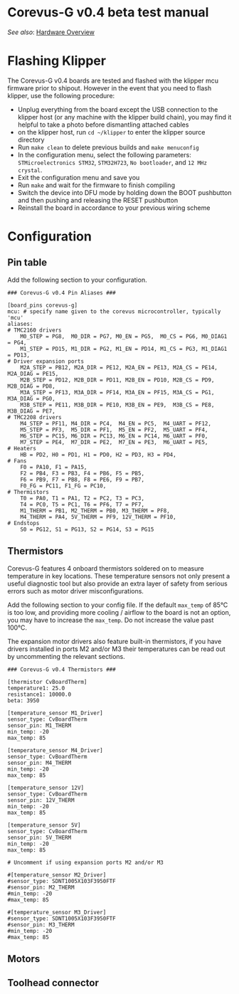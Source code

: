 # Corevus-G v0.4 beta test manual

*See also*: [Hardware Overview](../CvG-v0.4-hardware-overview.md)


# Flashing Klipper

The Corevus-G v0.4 boards are tested and flashed with the klipper mcu firmware prior to shipout. However in the event that you need to flash klipper, use the following procedure:
- Unplug everything from the board except the USB connection to the klipper host (or any machine with the klipper build chain), you may find it helpful to take a photo before dismantling attached cables
- on the klipper host, run `cd ~/klipper` to enter the klipper source directory
- Run `make clean` to delete previous builds and `make menuconfig`
- In the configuration menu, select the following parameters: `STMicroelectronics STM32`, `STM32H723`, `No bootloader`, and `12 MHz crystal`.
- Exit the configuration menu and save you
- Run `make` and wait for the firmware to finish compiling
- Switch the device into DFU mode by holding down the BOOT pushbutton and then pushing and releasing the RESET pushbutton
- Reinstall the board in accordance to your previous wiring scheme

# Configuration 


## Pin table
Add the following section to your configuration. 

```
### Corevus-G v0.4 Pin Aliases ###

[board_pins corevus-g]
mcu: # specify name given to the corevus microcontroller, typically 'mcu'
aliases:
# TMC2160 drivers
	M0_STEP = PG8,  M0_DIR = PG7, M0_EN = PG5,  M0_CS = PG6, M0_DIAG1 = PG4,
	M1_STEP = PD15, M1_DIR = PG2, M1_EN = PD14, M1_CS = PG3, M1_DIAG1 = PD13,
# Driver expansion ports
	M2A_STEP = PB12, M2A_DIR = PE12, M2A_EN = PE13, M2A_CS = PE14, M2A_DIAG = PE15,
	M2B_STEP = PD12, M2B_DIR = PD11, M2B_EN = PD10, M2B_CS = PD9,  M2B_DIAG = PD8,
	M3A_STEP = PF13, M3A_DIR = PF14, M3A_EN = PF15, M3A_CS = PG1,  M3A_DIAG = PG0,
	M3B_STEP = PE11, M3B_DIR = PE10, M3B_EN = PE9,  M3B_CS = PE8,  M3B_DIAG = PE7,
# TMC2208 drivers
	M4_STEP = PF11, M4_DIR = PC4,  M4_EN = PC5,  M4_UART = PF12,
	M5_STEP = PF3,  M5_DIR = PF1,  M5_EN = PF2,  M5_UART = PF4,
	M6_STEP = PC15, M6_DIR = PC13, M6_EN = PC14, M6_UART = PF0,
	M7_STEP = PE4,  M7_DIR = PE2,  M7_EN = PE3,  M6_UART = PE5,
# Heaters
	HB = PD2, H0 = PD1, H1 = PD0, H2 = PD3, H3 = PD4,
# Fans
	F0 = PA10, F1 = PA15,
	F2 = PB4, F3 = PB3, F4 = PB6, F5 = PB5, 
	F6 = PB9, F7 = PB8, F8 = PE6, F9 = PB7,
	F0_FG = PC11, F1_FG = PC10,
# Thermistors
	T0 = PA0, T1 = PA1, T2 = PC2, T3 = PC3,
	T4 = PC0, T5 = PC1, T6 = PF6, T7 = PF7,
	M1_THERM = PB1, M2_THERM = PB0, M3_THERM = PF8,
	M4_THERM = PA4, 5V_THERM = PF9, 12V_THERM = PF10,
# Endstops
	S0 = PG12, S1 = PG13, S2 = PG14, S3 = PG15
```



## Thermistors
Corevus-G features 4 onboard thermistors soldered on to measure temperature in key locations. These temperature sensors not only present a useful diagnostic tool but also provide an extra layer of safety from serious errors such as motor driver misconfigurations. 

Add the following section to your config file. If the default `max_temp` of 85°C is too low, and providing more cooling / airflow to the board is not an option, you may have to increase the `max_temp`. Do not increase the value past 100°C. 

The expansion motor drivers also feature built-in thermistors, if you have drivers installed in ports M2 and/or M3 their temperatures can be read out by uncommenting the relevant sections.

```
### Corevus-G v0.4 Thermistors ###

[thermistor CvBoardTherm]
temperature1: 25.0
resistance1: 10000.0
beta: 3950

[temperature_sensor M1_Driver]
sensor_type: CvBoardTherm
sensor_pin: M1_THERM
min_temp: -20
max_temp: 85

[temperature_sensor M4_Driver]
sensor_type: CvBoardTherm
sensor_pin: M4_THERM
min_temp: -20
max_temp: 85

[temperature_sensor 12V]
sensor_type: CvBoardTherm
sensor_pin: 12V_THERM
min_temp: -20
max_temp: 85

[temperature_sensor 5V]
sensor_type: CvBoardTherm
sensor_pin: 5V_THERM
min_temp: -20
max_temp: 85

# Uncomment if using expansion ports M2 and/or M3

#[temperature_sensor M2_Driver]
#sensor_type: SDNT1005X103F3950FTF
#sensor_pin: M2_THERM
#min_temp: -20
#max_temp: 85

#[temperature_sensor M3_Driver]
#sensor_type: SDNT1005X103F3950FTF
#sensor_pin: M3_THERM
#min_temp: -20
#max_temp: 85
```


## Motors 

## Toolhead connector
